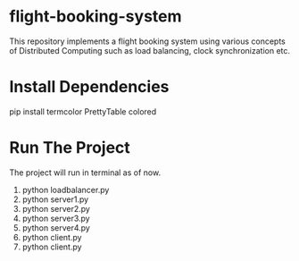 # flight-booking-system
This repository implements a flight booking system using various concepts of Distributed Computing such as load balancing, clock synchronization etc.

# Install Dependencies
pip install termcolor PrettyTable colored

# Run The Project
The project will run in terminal as of now.
1. python loadbalancer.py
2. python server1.py
3. python server2.py
4. python server3.py
5. python server4.py
6. python client.py
7. python client.py
